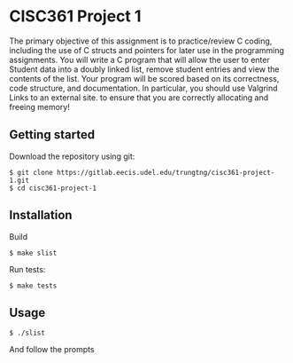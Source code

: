 # CISC361 Project 1

The primary objective of this assignment is to practice/review C coding, including the use of C structs and pointers for later use in the programming assignments. You will write a C program that will allow the user to enter Student data into a doubly linked list, remove student entries and view the contents of the list. Your program will be scored based on its correctness, code structure, and documentation. In particular, you should use Valgrind Links to an external site. to ensure that you are correctly allocating and freeing memory!

## Getting started

Download the repository using git:
```
$ git clone https://gitlab.eecis.udel.edu/trungtng/cisc361-project-1.git
$ cd cisc361-project-1
```

## Installation
Build
```
$ make slist
```
Run tests:
```
$ make tests
```

## Usage
```
$ ./slist
```
And follow the prompts
